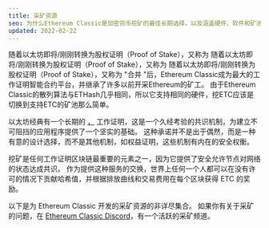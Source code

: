 ```yaml
---
title: 采矿资源
seo: 为什么Ethereum Classic是加密货币挖矿的最佳长期选择，以及涵盖硬件、软件和矿池的资源集合。
updated: 2022-02-22
---
```


随着以太坊即将/刚刚转换为股权证明（Proof of Stake），又称为 随着以太坊即将/刚刚转换为股权证明（Proof of Stake），又称为 随着以太坊即将/刚刚转换为股权证明（Proof of Stake），又称为 "合并 "后，Ethereum Classic成为最大的工作证明智能合约平台，并继承了许多以前开采Ethereum的矿工。 由于Ethereum Classic的散列算法与ETHash几乎相同，所以它支持相同的硬件，挖ETC应该是切换到支持ETC的矿池那么简单。

以太坊经典有一个长期的 [，](/why-classic/proof-of-work) 工作证明，这是一个久经考验的共识机制，为建立不可阻挡的应用程序提供了一个坚实的基础。 这种承诺并不是出于偶然，而是一种有意的设计选择，而不是其他机制，如权益证明，这些机制有内在的安全权衡。

挖矿是任何工作证明区块链最重要的元素之一，因为它提供了安全允许节点对网络的状态达成共识。 作为提供这种服务的交换，世界上任何一个人都可以在没有许可的情况下贡献哈希值，并根据排放曲线和交易费用在每个区块获得 ETC 的奖励。

以下是为 Ethereum Classic 开发的采矿资源的非详尽集合。 如果你有关于采矿的问题，在 [Ethereum Classic Discord](/community/channels)，有一个活跃的采矿频道。
